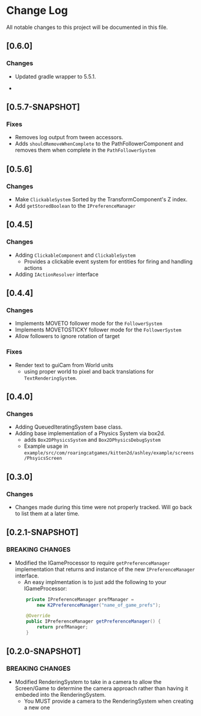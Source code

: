 # Change Log
All notable changes to this project will be documented in this file.

## [0.6.0]

### Changes

- Updated gradle wrapper to 5.5.1.

- 

## [0.5.7-SNAPSHOT]

### Fixes

- Removes log output from tween accessors.
- Adds ```shouldRemoveWhenComplete``` to the PathFollowerComponent and removes them when complete in the ```PathFollowerSystem```

## [0.5.6]

### Changes

- Make ```ClickableSystem``` Sorted by the TransformComponent's Z index.
- Add ```getStoredBoolean``` to the ```IPreferenceManager```

## [0.4.5]

### Changes

- Adding ```ClickableComponent``` and ```ClickableSystem```
  - Provides a clickable event system for entities for firing and handling actions
- Adding ```IActionResolver``` interface


## [0.4.4]

### Changes

- Implements MOVETO follower mode for the ```FollowerSystem```
- Implements MOVETOSTICKY follower mode for the ```FollowerSystem```
- Allow followers to ignore rotation of target

### Fixes

- Render text to guiCam from World units
  - using proper world to pixel and back translations for ```TextRenderingSystem```.

## [0.4.0]

### Changes

- Adding QueuedIteratingSystem base class.
- Adding base implementation of a Physics System via box2d.
  - adds ```Box2DPhysicsSystem``` and ```Box2DPhysicsDebugSystem```
  - Example usage in ```example/src/com/roaringcatgames/kitten2d/ashley/example/screens/PhsyicsScreen```

## [0.3.0]

### Changes

- Changes made during this time were not properly tracked. Will go back to list them at a later time.

## [0.2.1-SNAPSHOT]
### BREAKING CHANGES
- Modified the IGameProcessor to require ```getPreferenceManager``` implementation that returns and instance of the new ```IPreferenceManager``` interface.
    - An easy implmentation is to just add the following to your IGameProcessor:
    ```Java
        private IPreferenceManager prefManager =
            new K2PreferenceManager("name_of_game_prefs");

        @Override
        public IPreferenceManager getPreferenceManager() {
            return prefManager;
        }
    ```

## [0.2.0-SNAPSHOT]
### BREAKING CHANGES
- Modified RenderingSystem to take in a camera to allow the Screen/Game to determine the camera approach rather than having it embeded into the RenderingSystem.
    - You MUST provide a camera to the RenderingSystem when creating a new one
